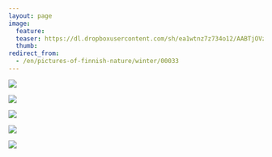 ```yaml
---
layout: page
image:
  feature:
  teaser: https://dl.dropboxusercontent.com/sh/ea1wtnz7z734o12/AABTjOVz8UbOgeKpHx5izPwga/luontokuvat/talvi/DS40271-245px.jpg
  thumb:
redirect_from:
  - /en/pictures-of-finnish-nature/winter/00033
---
```


[![](https://dl.dropboxusercontent.com/sh/ea1wtnz7z734o12/AADjcAQOQe_uiLkVxr0A3MX4a/luontokuvat/talvi/DS40255-800px.jpg)](https://dl.dropboxusercontent.com/sh/ea1wtnz7z734o12/AABY2On5-oNe6ir_4lOKTn3Ea/luontokuvat/talvi/DS40255.jpg)

[![](https://dl.dropboxusercontent.com/sh/ea1wtnz7z734o12/AAD02HjxDcoyBacp6G6IM10Na/luontokuvat/talvi/DS40258-800px.jpg)](https://dl.dropboxusercontent.com/sh/ea1wtnz7z734o12/AADGac4h-ZG9KMV4T4ooPR44a/luontokuvat/talvi/DS40258.jpg)

[![](https://dl.dropboxusercontent.com/sh/ea1wtnz7z734o12/AAASsPt7GqIt3o_TbColWq8Qa/luontokuvat/talvi/DS40263-800px.jpg)](https://dl.dropboxusercontent.com/sh/ea1wtnz7z734o12/AAApdETLl55nTKokRVZGezzMa/luontokuvat/talvi/DS40263.jpg)

[![](https://dl.dropboxusercontent.com/sh/ea1wtnz7z734o12/AAAnUoTFM6GErnJ_Z_PzCU3Da/luontokuvat/talvi/DS40271-800px.jpg)](https://dl.dropboxusercontent.com/sh/ea1wtnz7z734o12/AADdbr_U-oL8uBzNO0n-Xb2Xa/luontokuvat/talvi/DS40271.jpg)

[![](https://dl.dropboxusercontent.com/sh/ea1wtnz7z734o12/AABnmu66dYHhDMCky0mxWGQia/luontokuvat/talvi/DS40269-800px.jpg)](https://dl.dropboxusercontent.com/sh/ea1wtnz7z734o12/AABLvgF9VREfVHC2yB1plL1ya/luontokuvat/talvi/DS40269.jpg)
